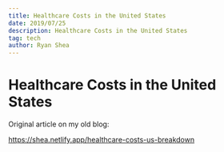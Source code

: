 ```yaml
---
title: Healthcare Costs in the United States
date: 2019/07/25
description: Healthcare Costs in the United States
tag: tech
author: Ryan Shea
---
```


# Healthcare Costs in the United States

Original article on my old blog:

https://shea.netlify.app/healthcare-costs-us-breakdown
